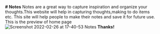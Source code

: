 **# Notes**
Notes are a great way to capture inspiration and organize your thoughts.This website will help in capturing thoughts,making to do items etc.
This site will help people to make their notes and save it for future use.
This is the preview of home page
![Screenshot 2022-02-26 at 17-40-53 Notes](https://user-images.githubusercontent.com/88285930/155842837-480f2f5e-dab4-492b-abc7-fd0025887502.png)
**Thanks!**
